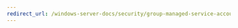 ```yaml
---
redirect_url: /windows-server-docs/security/group-managed-service-accounts/security-options/system-objects-strengthen-default-permissions-of-internal-system-objects.md
---
```

